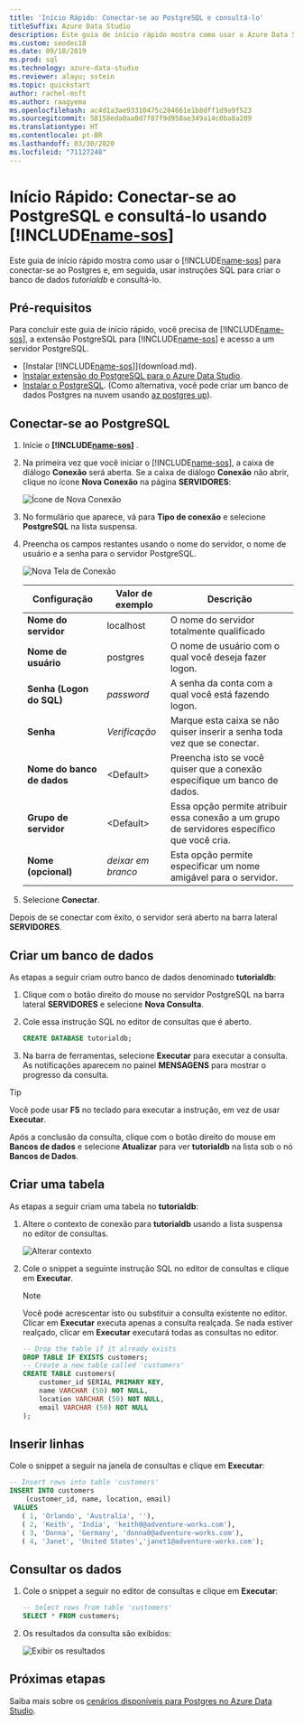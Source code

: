```yaml
---
title: 'Início Rápido: Conectar-se ao PostgreSQL e consultá-lo'
titleSuffix: Azure Data Studio
description: Este guia de início rápido mostra como usar o Azure Data Studio para conectar-se ao PostgreSQL e executar uma consulta
ms.custom: seodec18
ms.date: 09/18/2019
ms.prod: sql
ms.technology: azure-data-studio
ms.reviewer: alayu; sstein
ms.topic: quickstart
author: rachel-msft
ms.author: raagyema
ms.openlocfilehash: ac4d1a3ae93310475c284661e1b8dff1d9a9f523
ms.sourcegitcommit: 58158eda0aa0d7f87f9d958ae349a14c0ba8a209
ms.translationtype: HT
ms.contentlocale: pt-BR
ms.lasthandoff: 03/30/2020
ms.locfileid: "71127248"
---
```

# <a name="quickstart-connect-and-query-postgresql-using-name-sos"></a>Início Rápido: Conectar-se ao PostgreSQL e consultá-lo usando [!INCLUDE[name-sos](../includes/name-sos-short.md)]
Este guia de início rápido mostra como usar o [!INCLUDE[name-sos](../includes/name-sos-short.md)] para conectar-se ao Postgres e, em seguida, usar instruções SQL para criar o banco de dados *tutorialdb* e consultá-lo.

## <a name="prerequisites"></a>Pré-requisitos

Para concluir este guia de início rápido, você precisa de [!INCLUDE[name-sos](../includes/name-sos-short.md)], a extensão PostgreSQL para [!INCLUDE[name-sos](../includes/name-sos-short.md)] e acesso a um servidor PostgreSQL.

- [Instalar [!INCLUDE[name-sos](../includes/name-sos-short.md)]](download.md).
- [Instalar extensão do PostgreSQL para o Azure Data Studio](postgres-extension.md).
- [Instalar o PostgreSQL](https://www.postgresql.org/download/). (Como alternativa, você pode criar um banco de dados Postgres na nuvem usando [az postgres up](https://docs.microsoft.com/azure/postgresql/quickstart-create-server-up-azure-cli)). 

## <a name="connect-to-postgresql"></a>Conectar-se ao PostgreSQL

1. Inicie o **[!INCLUDE[name-sos](../includes/name-sos-short.md)]** .

2. Na primeira vez que você iniciar o [!INCLUDE[name-sos](../includes/name-sos-short.md)], a caixa de diálogo **Conexão** será aberta. Se a caixa de diálogo **Conexão** não abrir, clique no ícone **Nova Conexão** na página **SERVIDORES**:

   ![Ícone de Nova Conexão](media/quickstart-postgresql/new-connection-icon.png)

3. No formulário que aparece, vá para **Tipo de conexão** e selecione **PostgreSQL** na lista suspensa.


4. Preencha os campos restantes usando o nome do servidor, o nome de usuário e a senha para o servidor PostgreSQL. 

   ![Nova Tela de Conexão](media/quickstart-postgresql/new-connection-screen.png)  

   | Configuração       | Valor de exemplo | Descrição |
   | ------------ | ------------------ | ------------------------------------------------- | 
   | **Nome do servidor** | localhost | O nome do servidor totalmente qualificado |
   | **Nome de usuário** | postgres | O nome de usuário com o qual você deseja fazer logon. |
   | **Senha (Logon do SQL)** | *password* | A senha da conta com a qual você está fazendo logon. |
   | **Senha** | *Verificação* | Marque esta caixa se não quiser inserir a senha toda vez que se conectar. |
   | **Nome do banco de dados** | \<Default\> | Preencha isto se você quiser que a conexão especifique um banco de dados. |
   | **Grupo de servidor** | \<Default\> | Essa opção permite atribuir essa conexão a um grupo de servidores específico que você cria. | 
   | **Nome (opcional)** | *deixar em branco* | Esta opção permite especificar um nome amigável para o servidor. | 

5. Selecione **Conectar**. 

Depois de se conectar com êxito, o servidor será aberto na barra lateral **SERVIDORES**.


## <a name="create-a-database"></a>Criar um banco de dados

As etapas a seguir criam outro banco de dados denominado **tutorialdb**:

1. Clique com o botão direito do mouse no servidor PostgreSQL na barra lateral **SERVIDORES** e selecione **Nova Consulta**.

2. Cole essa instrução SQL no editor de consultas que é aberto.

   ```sql
   CREATE DATABASE tutorialdb;
   ```

3. Na barra de ferramentas, selecione **Executar** para executar a consulta. As notificações aparecem no painel **MENSAGENS** para mostrar o progresso da consulta.

>[!TIP]
> Você pode usar **F5** no teclado para executar a instrução, em vez de usar **Executar**.

Após a conclusão da consulta, clique com o botão direito do mouse em **Bancos de dados** e selecione **Atualizar** para ver **tutorialdb** na lista sob o nó **Bancos de Dados**.


## <a name="create-a-table"></a>Criar uma tabela

 As etapas a seguir criam uma tabela no **tutorialdb**:

1. Altere o contexto de conexão para **tutorialdb** usando a lista suspensa no editor de consultas. 

   ![Alterar contexto](media/quickstart-postgresql/change-context.png)

2. Cole o snippet a seguinte instrução SQL no editor de consultas e clique em **Executar**. 

   > [!NOTE]
   > Você pode acrescentar isto ou substituir a consulta existente no editor. Clicar em **Executar** executa apenas a consulta realçada. Se nada estiver realçado, clicar em **Executar** executará todas as consultas no editor.

   ```sql
   -- Drop the table if it already exists
   DROP TABLE IF EXISTS customers;
   -- Create a new table called 'customers'
   CREATE TABLE customers(
       customer_id SERIAL PRIMARY KEY,
       name VARCHAR (50) NOT NULL,
       location VARCHAR (50) NOT NULL,
       email VARCHAR (50) NOT NULL
   );
   ```

## <a name="insert-rows"></a>Inserir linhas

Cole o snippet a seguir na janela de consultas e clique em **Executar**:

   ```sql
   -- Insert rows into table 'customers'
   INSERT INTO customers
       (customer_id, name, location, email)
    VALUES
      ( 1, 'Orlando', 'Australia', ''),
      ( 2, 'Keith', 'India', 'keith0@adventure-works.com'),
      ( 3, 'Donna', 'Germany', 'donna0@adventure-works.com'),
      ( 4, 'Janet', 'United States','janet1@adventure-works.com');
   ```

## <a name="query-the-data"></a>Consultar os dados

1. Cole o snippet a seguir no editor de consultas e clique em **Executar**:
   
   ```sql
   -- Select rows from table 'customers'
   SELECT * FROM customers; 
   ```

2. Os resultados da consulta são exibidos:

   ![Exibir os resultados](media/quickstart-postgresql/view-results.png)

## <a name="next-steps"></a>Próximas etapas

Saiba mais sobre os [cenários disponíveis para Postgres no Azure Data Studio](postgres-extension.md). 